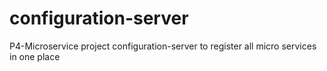 # configuration-server
P4-Microservice project configuration-server to register all micro services in one place
